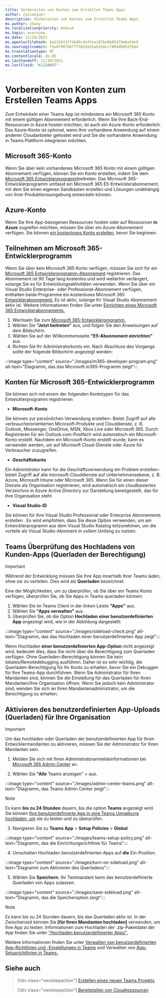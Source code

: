 ```yaml
---
title: Vorbereiten von Konten zum Erstellen Teams Apps
author: zyxiaoyuer
description: Vorbereiten von Konten zum Erstellen Teams Apps
ms.author: zhany
ms.localizationpriority: medium
ms.topic: overview
ms.date: 11/29/2021
ms.openlocfilehash: 6a215922ff4b89c4afdce187be9b03479e6a54e6
ms.sourcegitcommit: f1e6f90fb6f7f5825e55a6d18ccf004d0091fb6d
ms.translationtype: MT
ms.contentlocale: de-DE
ms.lasthandoff: 11/30/2021
ms.locfileid: "61228047"
---
```

# <a name="prepare-accounts-to-build-teams-apps"></a>Vorbereiten von Konten zum Erstellen Teams Apps

Zum Entwickeln einer Teams App ist mindestens ein Microsoft 365 Konto mit einem gültigen Abonnement erforderlich. Wenn Sie Ihre Back-End-Ressourcen in Azure hosten möchten, ist auch ein Azure-Konto erforderlich. Das Azure-Konto ist optional, wenn Ihre vorhandene Anwendung auf einem anderen Cloudanbieter gehostet wird und Sie die vorhandene Anwendung in Teams Plattform integrieren möchten.

## <a name="microsoft-365-account"></a>Microsoft 365-Konto

Wenn Sie über kein vorhandenes Microsoft 365 Konto mit einem gültigen Abonnement verfügen, können Sie ein Konto erstellen, indem Sie dem [Microsoft 365 Entwicklerprogramm](https://developer.microsoft.com/microsoft-365/dev-program)beitreten. Das Microsoft 365-Entwicklerprogramm umfasst ein Microsoft 365 E5-Entwicklerabonnement, mit dem Sie einen eigenen Sandkasten erstellen und Lösungen unabhängig von Ihrer Produktionsumgebung entwickeln können.

## <a name="azure-account"></a>Azure-Konto

Wenn Sie Ihre App-bezogenen Ressourcen hosten oder auf Ressourcen **in Azure** zugreifen möchten, müssen Sie über ein Azure-Abonnement verfügen. Sie können [ein kostenloses Konto erstellen,](https://azure.microsoft.com/free/) bevor Sie beginnen.

## <a name="join-microsoft-365-developer-program"></a>Teilnehmen am Microsoft 365-Entwicklerprogramm 

Wenn Sie über kein Microsoft 365 Konto verfügen, müssen Sie sich für ein [Microsoft 365 Entwicklerprogramm-Abonnement](https://developer.microsoft.com/microsoft-365/dev-program) registrieren. Das Abonnement ist 90 Tage lang kostenlos und wird weiterhin verlängert, solange Sie es für Entwicklungsaktivitäten verwenden. Wenn Sie über ein Visual Studio Enterprise- oder Professional-Abonnement verfügen, enthalten beide Programme ein kostenloses Microsoft 365 [Entwicklerabonnement.](https://aka.ms/MyVisualStudioBenefits) Es ist aktiv, solange Ihr Visual Studio Abonnement aktiv ist. Weitere Informationen finden Sie unter [Einrichten eines Microsoft 365 Entwicklerabonnements.](https://developer.microsoft.com/microsoft-365/dev-program)

1. Wechseln Sie zum [Microsoft 365-Entwicklerprogramm.](https://developer.microsoft.com/microsoft-365/dev-program)
2. Wählen Sie **"Jetzt beitreten"** aus, und folgen Sie den Anweisungen auf dem Bildschirm.
3. Wählen Sie auf der Willkommensseite **"E5-Abonnement einrichten"** aus.
4. Richten Sie Ihr Administratorkonto ein. Nach Abschluss des Vorgangs sollte der folgende Bildschirm angezeigt werden:

:::image type="content" source="./images/m365-developer-program.png" alt-text="Diagramm, das das Microsoft m365-Programm zeigt":::

## <a name="accounts-for-microsoft-365-developer-program"></a>Konten für Microsoft 365-Entwicklerprogramm

Sie können sich mit einem der folgenden Kontotypen für das Entwicklerprogramm registrieren:

- **Microsoft-Konto** 

Sie können zur persönlichen Verwendung erstellen– Bietet Zugriff auf alle verbraucherorientierten Microsoft-Produkte und Clouddienste, z. B. Outlook, Messenger, OneDrive, MSN, Xbox Live oder Microsoft 365. Durch Registrieren für ein Outlook.com-Postfach wird automatisch ein Microsoft-Konto erstellt. Nachdem ein Microsoft-Konto erstellt wurde, kann es verwendet werden, um auf Microsoft Cloud-Dienste oder Azure für Verbraucher zuzugreifen.

- **Geschäftskonto**

 Ein Administrator kann für die Geschäftsverwendung ein Problem erstellen– bietet Zugriff auf alle microsoft-Clouddienste auf Unternehmensebene, z. B. Azure, Microsoft Intune oder Microsoft 365. Wenn Sie für einen dieser Dienste als Organisation registrieren, wird automatisch ein cloudbasiertes Verzeichnis in Azure Active Directory zur Darstellung bereitgestellt, das für Ihre Organisation steht.

- **Visual Studio-ID**

Sie können für Ihre Visual Studio Professional oder Enterprise Abonnements erstellen . Es wird empfohlen, dass Sie diese Option verwenden, um am Entwicklerprogramm aus dem Visual Studio Katalog teilzunehmen, um die vorteile als Visual Studio-Abonnent in vollem Umfang zu nutzen.

## <a name="teams-customer-app-uploading-sideloading-permission-check"></a>Teams Überprüfung des Hochladens von Kunden-Apps (Querladen der Berechtigung)

> [!IMPORTANT]
> Während der Entwicklung müssen Sie Ihre App innerhalb Ihrer Teams laden, ohne sie zu verteilen. Dies wird als **Querladen** bezeichnet.

Eine der Möglichkeiten, um zu überprüfen, ob Sie über ein Teams Konto verfügen, überprüfen Sie, ob Sie Apps in Teams querladen können:

1. Wählen Sie im Teams Client in der linken Leiste **"Apps"** aus.
2. Wählen Sie **"Apps verwalten"** aus.
3. Überprüfen Sie, ob die Option **Hochladen einer benutzerdefinierten App** angezeigt wird, wie in der Abbildung dargestellt:

:::image type="content" source="./images/sideload-check.png" alt-text="Diagramm, das das Hochladen einer benutzerdefinierten App zeigt":::

Wenn Hochladen **einer benutzerdefinierten App-Option** nicht angezeigt wird, bedeutet dies, dass Sie nicht über die Berechtigung zum Querladen verfügen. Ohne Querladen-Berechtigung können Sie kein lokales/Remotedebugging ausführen. Daher ist es sehr wichtig, die Querladen-Berechtigung für Ihr Konto zu erhalten, bevor Sie ein Debuggen für Ihre Teams-App durchführen. Wenn Sie Administrator für Ihren Mandanten sind, können Sie die Einstellung für das Querladen für Ihren Mandanten/Ihre Organisation öffnen. Wenn Sie jedoch kein Administrator sind, wenden Sie sich an Ihren Mandantenadministrator, um die Berechtigung zu erhalten.

## <a name="enable-custom-app-uploading-sideloading--for-your-organization"></a>Aktivieren des benutzerdefinierten App-Uploads (Querladen) für Ihre Organisation

> [!IMPORTANT]
> Um das hochladen oder Querladen der benutzerdefinierten App für Ihren Entwicklermandanten zu aktivieren, müssen Sie der Administrator für Ihren Mandanten sein.

1. Melden Sie sich mit Ihren Administratoranmeldeinformationen bei [Microsoft 365 Admin Center](https://admin.microsoft.com/Adminportal/Home?source=applauncher#/homepage#/) an.

2. Wählen Sie **"Alle** Teams anzeigen"  >  aus.

:::image type="content" source="./images/admin-center-teams.png" alt-text="Diagramm, das Teams Admin Center zeigt":::

> [!NOTE]
> Es kann **bis zu 24 Stunden** dauern, bis die option **Teams** angezeigt wird. Sie können [Ihre benutzerdefinierte App in eine Teams Umgebung hochladen, um](/microsoftteams/upload-custom-apps) sie zu testen und zu überprüfen.

3. Navigieren Sie zu **Teams App**  >  **Setup Policies**  >  **Global**.

:::image type="content" source="./images/teams-setup-policy.png" alt-text="Diagramm, das die Einrichtungsrichtlinie für Teams":::

4. Umschalten Hochladen benutzerdefinierten Apps auf **die** Ein-Position.

:::image type="content" source="./images/turn-on-sideload.png" alt-text="Diagramm zum Aktivieren des Querladens":::

5. Wählen Sie **Speichern**. Ihr Testmandant kann das benutzerdefinierte Querladen von Apps zulassen.

:::image type="content" source="./images/save-sideload.png" alt-text="Diagramm, das die Speicheroption zeigt":::

> [!Note]
> Es kann bis zu 24 Stunden dauern, bis das Querladen aktiv ist. In der Zwischenzeit können Sie **[für Ihren Mandanten hochladen]** verwenden, um Ihre App zu testen. Informationen zum Hochladen der .zip-Paketdatei der App finden Sie unter ["Hochladen benutzerdefinierter Apps".](/microsoftteams/teams-app-setup-policies)

Weitere Informationen finden Sie unter [Verwalten von benutzerdefinierten App-Richtlinien und -Einstellungen in Teams](/microsoftteams/teams-custom-app-policies-and-settings) und Verwalten von [App-Setuprichtlinien in Teams.](/microsoftteams/teams-app-setup-policies)

## <a name="see-also"></a>Siehe auch

> [!div class="nextstepaction"]
> [Erstellen eines neuen Teams Projekts](create-new-project.md)

> [!div class="nextstepaction"]
> [Bereitstellen von Cloudressourcen](provision.md)
